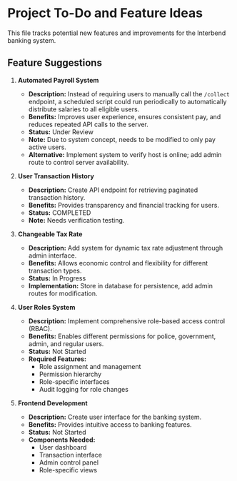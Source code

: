 # Project To-Do and Feature Ideas

This file tracks potential new features and improvements for the Interbend banking system.

## Feature Suggestions

1.  **Automated Payroll System**
    * **Description:** Instead of requiring users to manually call the `/collect` endpoint, a scheduled script could run periodically to automatically distribute salaries to all eligible users.
    * **Benefits:** Improves user experience, ensures consistent pay, and reduces repeated API calls to the server.
    * **Status:** Under Review
    * **Note:** Due to system concept, needs to be modified to only pay active users.
    * **Alternative:** Implement system to verify host is online; add admin route to control server availability.

2.  **User Transaction History**
    * **Description:** Create API endpoint for retrieving paginated transaction history.
    * **Benefits:** Provides transparency and financial tracking for users.
    * **Status:** COMPLETED
    * **Note:** Needs verification testing.

3.  **Changeable Tax Rate**
    * **Description:** Add system for dynamic tax rate adjustment through admin interface.
    * **Benefits:** Allows economic control and flexibility for different transaction types.
    * **Status:** In Progress
    * **Implementation:** Store in database for persistence, add admin routes for modification.

4.  **User Roles System**
    * **Description:** Implement comprehensive role-based access control (RBAC).
    * **Benefits:** Enables different permissions for police, government, admin, and regular users.
    * **Status:** Not Started
    * **Required Features:**
        - Role assignment and management
        - Permission hierarchy
        - Role-specific interfaces
        - Audit logging for role changes

5.  **Frontend Development**
    * **Description:** Create user interface for the banking system.
    * **Benefits:** Provides intuitive access to banking features.
    * **Status:** Not Started
    * **Components Needed:**
        - User dashboard
        - Transaction interface
        - Admin control panel
        - Role-specific views